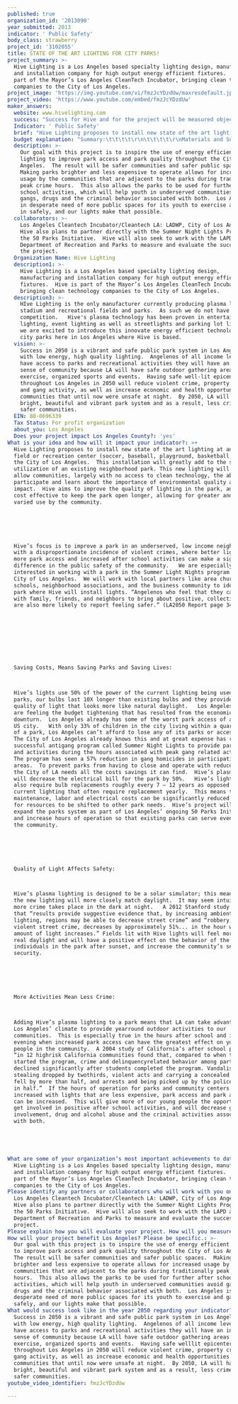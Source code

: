 ```yaml
---
published: true
organization_id: '2013090'
year_submitted: 2013
indicator: ' Public Safety'
body_class: strawberry
project_id: '3102055'
title: STATE OF THE ART LIGHTING FOR CITY PARKS!
project_summary: >-
  Hive Lighting is a Los Angeles based specialty lighting design, manufacturing
  and installation company for high output energy efficient fixtures.  Hive is
  part of the Mayor’s Los Angeles CleanTech Incubator, bringing clean technology
  companies to the City of Los Angeles.
project_image: 'https://img.youtube.com/vi/fmzJcYDzdUw/maxresdefault.jpg'
project_video: 'https://www.youtube.com/embed/fmzJcYDzdUw'
maker_answers:
  website: www.hivelighting.com
  success: "Success for Hive and for the project will be measured objectively.  \r\n\r\n1)\tA reduction of crime during the hours of operation in the park and in the community surrounding the park.\r\n2)\tWorking with City of Los Angeles’ Recreation and Parks department as well as local community associations, schools, churches and businesses to select the park most in need of lighting of this nature.\r\n3)\tCompletion of the installation of Hive’s state of the art, energy efficient lighting in one of Los Angeles’ City Parks and Recreation Centers.\r\n4)\tReduced operating cost for the park. Specifically success is cutting the power consumption of the lighting for the playing fields in half.  The average light being used on a playing field consumes 1,000 Watts.  Hive would install a 450 Watt plasma lamp, cutting power consumption in half, potentially saving the park over 1 Megawatt per light, per year.  On top of that are reduced maintenance costs because bulb replacements will be needed no more than once a decade, instead of every year.\r\n5)\tImproved light quality and increased access for the community during evening hours.   Documented through a survey of people using the park, the surrounding neighborhood and Dept. of Recreation and City parks employees.\r\n\r\nBeyond these initial concrete measurements, overall success for the project will be seen in more lagging indicators.  A reduction of crime in the park overall and in the community the park is adjacent to over time and finally an increased sense of safety and security in the community.\r\n"
  Indicator: ' Public Safety'
  brief: "Hive Lighting proposes to install new state of the art lighting at an existing field or recreation center (soccer, baseball, playground, basketball, etc.) in the City of Los Angeles.  This installation will greatly add to the safety and utilization of an existing neighborhood park. This new lighting will also allow communities, largely with no access to clean technology, the ability to participate and learn about the importance of environmental quality and human impact.  Hive aims to improve the quality of lighting in the park, and make it cost effective to keep the park open longer, allowing for greater and more varied use by the community.  \r\n\r\nHive’s focus is to improve a park in an under-served, low income neighborhood, with a disproportionate incidence of violent crimes, where better lighting, more park access and increased after school activities can make a significant difference in the public safety of the community.   We are especially interested in working with a park in the Summer Light Nights program in the City of Los Angeles.  We will work with local partners like area churches, schools, neighborhood associations, and the business community to identify the park where Hive will install lights. “Angelenos who feel that they can work with family, friends, and neighbors to bring about positive, collective change are also more likely to report feeling safer.” (LA2050 Report page 34)\r\n\r\n\r\nSaving Costs, Means Saving Parks and Saving Lives: \r\nHive’s lights use 50% of the power of the current lighting being used in parks, our bulbs last 10X longer than existing bulbs and they provide a higher quality of light that looks more like natural daylight.   Los Angeles parks are feeling the budget tightening that has resulted from the economic downturn.  Los Angeles already has some of the worst park access of any major US city.   With only 33% of children in the city living within a quarter mile of a park, Los Angeles can’t afford to lose any of its parks or access hours.  The City of Los Angeles already knows this and at great expense has run a very successful anti-gang program called Summer Night Lights to provide park access and activities during the hours associated with peak gang related activities.  The program has seen a 57% reduction in gang homicides in participating areas.  To prevent parks from having to close and operate with reduced hours, the City of LA needs all the costs savings it can find.  Hive’s plasma lights will decrease the electrical bill for the park by 50%.   Hive’s lights will also require bulb replacements roughly every 7 – 12 years as opposed to current lighting that often require replacement yearly.  This means that maintenance, labor and electrical costs can be significantly reduced allowing for resources to be shifted to other park needs.  Hive’s project will help expand the parks system as part of Los Angeles’ ongoing 50 Parks Initiative and increase hours of operation so that existing parks can serve even more of the community.  \r\n\r\nQuality of Light Affects Safety:  \r\nHive’s plasma lighting is designed to be a solar simulator; this means that the new lighting will more closely match daylight.  It may seem intuitive but more crime takes place in the dark at night.   A 2012 Stanford study found that “results provide suggestive evidence that, by increasing ambient lighting, regions may be able to decrease street crime” and “robbery, and violent street crime, decreases by approximately 51%... in the hour where the amount of light increases.” Fields lit with Hive lights will feel more like real daylight and will have a positive effect on the behavior of the individuals in the park after sunset, and increase the community’s sense of security.\r\n\r\nMore Activities Mean Less Crime:  \r\nAdding Hive’s plasma lighting to a park means that LA can take advantage of Los Angeles’ climate to provide year-round outdoor activities to our communities.  This is especially true in the hours after school and in the evening when increased park access can have the greatest effect on young people in the community.  A 2004 study of California’s after school programs “in 12 high-risk California communities found that, compared to when they started the program, crime and delinquency-related behavior among participants declined significantly after students completed the program. Vandalism and stealing dropped by two-thirds, violent acts and carrying a concealed weapon fell by more than half, and arrests and being picked up by the police were cut in half.”  If the hours of operation for parks and community centers can be increased with lights that are less expensive, park access and park activities can be increased.  This will give more of our young people the opportunity to get involved in positive after school activities, and will decrease gang involvement, drug and alcohol abuse and the criminal activities associated with both.  \r\n\r\n"
  budget explanation: "Summary:\t\t\t\t\r\n\t\t\t\t\r\nMaterials and Supplies\t\t\t\t$50,437.50\r\nInstallation Expenses\t\t\t\t$30,050.00\r\nPost-Installation Expenses\t\t        $19,200.00\r\nTotal\t\t\t\t                        $99,687.50\r\n\t\t\t\t\r\nMaterials and Supplies:\r\n\t\t\t\r\nDescription\t                         Unit Price\t Quantity     Total\r\nPlasma stadium lights\t         $1,799.00 \t  25\t\t     $44,975.00\r\nWaterproof light housings\t $218.50 \t          25\t\t       $5,462.50\r\nTotal\t\t\t\t                                                     $50,437.50\r\n\t\t\t\t\r\nInstallation Expenses:\r\n\t\t\t\t\r\nDescription\t                        Unit Price  Quantity/Duration   Total\r\nSite survey and selection\t$5,750.00\t1\t\t            $5,750.00\r\nLighting Design\t                $4,200.00\t1                          $4,200.00\r\nLifts (days)\t                           $550.00        2\t     5\t            $5,500.00\r\nElectricians (hours)\t             $35.00\t4\t   50\t            $7,000.00\r\nPermitting/Ordinance       \t$7,600.00\t1\t\t            $7,600.00\r\nTotal\t\t\t\t                                                          $30,050.00\r\n\t\t\t\t\r\nPost-Installation Expenses:\r\n\t\t\t\t\r\nDescription\t                        Unit Price\tQuantity\t\tTotal\r\nOpening event for park \t$3,800.00\t1\t\t        $3,800.00\r\nCommunity survey\t        $9,500.00\t1\t\t        $9,500.00\r\nStudy completion          \t$2,400.00\t1\t\t        $2,400.00\r\nContingency\t                        $3,500.00\t1\t\t        $3,500.00\r\nTotal\t\t\t\t                                                      $19,200.00"
  description: >-
    Our goal with this project is to inspire the use of energy efficient
    lighting to improve park access and park quality throughout the City of Los
    Angeles.  The result will be safer communities and safer public spaces. 
    Making parks brighter and less expensive to operate allows for increased
    usage by the communities that are adjacent to the parks during traditionally
    peak crime hours.  This also allows the parks to be used for further after
    school activities, which will help youth in underserved communities avoid
    gangs, drugs and the criminal behavior associated with both.  Los Angeles is
    in desperate need of more public spaces for its youth to exercise and gather
    in safely, and our lights make that possible.
  collaborators: >-
    Los Angeles Cleantech Incubator/Cleantech LA: LADWP, City of Los Angeles. 
    Hive also plans to partner directly with the Summer Night Lights Program and
    the 50 Parks Initiative.  Hive will also seek to work with the LAPD and the
    Department of Recreation and Parks to measure and evaluate the success of
    the project.
  Organization Name: Hive Lighting
  description1: >-
    Hive Lighting is a Los Angeles based specialty lighting design,
    manufacturing and installation company for high output energy efficient
    fixtures.  Hive is part of the Mayor’s Los Angeles CleanTech Incubator,
    bringing clean technology companies to the City of Los Angeles.
  description3: >-
    HIve Lighting is the only manufacturer currently producing plasma lights for
    stadium and recreational fields and parks.  As such we do not have direct
    competition.   Hive's plasma technology has been proven in entertainment
    lighting, event lighting as well as streetlights and parking lot lighting so
    we are excited to introduce this innovate energy efficient technology to
    city parks here in Los Angeles where Hive is based.  
  vision: >-
    Success in 2050 is a vibrant and safe public park system in Los Angeles, lit
    with low energy, high quality lighting.  Angelenos of all income levels will
    have access to parks and recreational activities they will have an increased
    sense of community because LA will have safe outdoor gathering areas for
    exercise, organized sports and events.  Having safe well-lit epicenters
    throughout Los Angeles in 2050 will reduce violent crime, property crime,
    and gang activity, as well as increase economic and health opportunities in
    communities that until now were unsafe at night.  By 2050, LA will have a
    bright, beautiful and vibrant park system and as a result, less crime and
    safer communities. 
  EIN: 80-0696339
  Tax Status: For profit organization
  about_you: Los Angeles
  Does your project impact Los Angeles County?: 'yes'
What is your idea and how will it impact your indicator?: >+
  Hive Lighting proposes to install new state of the art lighting at an existing
  field or recreation center (soccer, baseball, playground, basketball, etc.) in
  the City of Los Angeles.  This installation will greatly add to the safety and
  utilization of an existing neighborhood park. This new lighting will also
  allow communities, largely with no access to clean technology, the ability to
  participate and learn about the importance of environmental quality and human
  impact.  Hive aims to improve the quality of lighting in the park, and make it
  cost effective to keep the park open longer, allowing for greater and more
  varied use by the community.  






  Hive’s focus is to improve a park in an underserved, low income neighborhood,
  with a disproportionate incidence of violent crimes, where better lighting,
  more park access and increased after school activities can make a significant
  difference in the public safety of the community.   We are especially
  interested in working with a park in the Summer Light Nights program in the
  City of Los Angeles.  We will work with local partners like area churches,
  schools, neighborhood associations, and the business community to identify the
  park where Hive will install lights. “Angelenos who feel that they can work
  with family, friends, and neighbors to bring about positive, collective change
  are also more likely to report feeling safer.” (LA2050 Report page 34)









  Saving Costs, Means Saving Parks and Saving Lives: 



  Hive’s lights use 50% of the power of the current lighting being used in
  parks, our bulbs last 10X longer than existing bulbs and they provide a higher
  quality of light that looks more like natural daylight.   Los Angeles parks
  are feeling the budget tightening that has resulted from the economic
  downturn.  Los Angeles already has some of the worst park access of any major
  US city.   With only 33% of children in the city living within a quarter mile
  of a park, Los Angeles can’t afford to lose any of its parks or access hours. 
  The City of Los Angeles already knows this and at great expense has run a very
  successful antigang program called Summer Night Lights to provide park access
  and activities during the hours associated with peak gang related activities. 
  The program has seen a 57% reduction in gang homicides in participating
  areas.  To prevent parks from having to close and operate with reduced hours,
  the City of LA needs all the costs savings it can find.  Hive’s plasma lights
  will decrease the electrical bill for the park by 50%.   Hive’s lights will
  also require bulb replacements roughly every 7 — 12 years as opposed to
  current lighting that often require replacement yearly.  This means that
  maintenance, labor and electrical costs can be significantly reduced allowing
  for resources to be shifted to other park needs.  Hive’s project will help
  expand the parks system as part of Los Angeles’ ongoing 50 Parks Initiative
  and increase hours of operation so that existing parks can serve even more of
  the community.  






  Quality of Light Affects Safety:  



  Hive’s plasma lighting is designed to be a solar simulator; this means that
  the new lighting will more closely match daylight.  It may seem intuitive but
  more crime takes place in the dark at night.   A 2012 Stanford study found
  that “results provide suggestive evidence that, by increasing ambient
  lighting, regions may be able to decrease street crime” and “robbery, and
  violent street crime, decreases by approximately 51%... in the hour where the
  amount of light increases.” Fields lit with Hive lights will feel more like
  real daylight and will have a positive effect on the behavior of the
  individuals in the park after sunset, and increase the community’s sense of
  security.






  More Activities Mean Less Crime:  



  Adding Hive’s plasma lighting to a park means that LA can take advantage of
  Los Angeles’ climate to provide yearround outdoor activities to our
  communities.  This is especially true in the hours after school and in the
  evening when increased park access can have the greatest effect on young
  people in the community.  A 2004 study of California’s after school programs
  “in 12 highrisk California communities found that, compared to when they
  started the program, crime and delinquencyrelated behavior among participants
  declined significantly after students completed the program. Vandalism and
  stealing dropped by twothirds, violent acts and carrying a concealed weapon
  fell by more than half, and arrests and being picked up by the police were cut
  in half.”  If the hours of operation for parks and community centers can be
  increased with lights that are less expensive, park access and park activities
  can be increased.  This will give more of our young people the opportunity to
  get involved in positive after school activities, and will decrease gang
  involvement, drug and alcohol abuse and the criminal activities associated
  with both.  





What are some of your organization’s most important achievements to date?: >-
  Hive Lighting is a Los Angeles based specialty lighting design, manufacturing
  and installation company for high output energy efficient fixtures.  Hive is
  part of the Mayor’s Los Angeles CleanTech Incubator, bringing clean technology
  companies to the City of Los Angeles.
Please identify any partners or collaborators who will work with you on this project.: >-
  Los Angeles Cleantech Incubator/Cleantech LA: LADWP, City of Los Angeles. 
  Hive also plans to partner directly with the Summer Night Lights Program and
  the 50 Parks Initiative.  Hive will also seek to work with the LAPD and the
  Department of Recreation and Parks to measure and evaluate the success of the
  project.
Please explain how you will evaluate your project. How will you measure success?: "Success for Hive and for the project will be measured objectively.  \n\n\n\n\n\n1)\tA reduction of crime during the hours of operation in the park and in the community surrounding the park.\n\n\n2)\tWorking with City of Los Angeles’ Recreation and Parks department as well as local community associations, schools, churches and businesses to select the park most in need of lighting of this nature.\n\n\n3)\tCompletion of the installation of Hive’s state of the art, energy efficient lighting in one of Los Angeles’ City Parks and Recreation Centers.\n\n\n4)\tReduced operating cost for the park. Specifically success is cutting the power consumption of the lighting for the playing fields in half.  The average light being used on a playing field consumes 1,000 Watts.  Hive would install a 450 Watt plasma lamp, cutting power consumption in half, potentially saving the park over 1 Megawatt per light, per year.  On top of that are reduced maintenance costs because bulb replacements will be needed no more than once a decade, instead of every year.\n\n\n5)\tImproved light quality and increased access for the community during evening hours.   Documented through a survey of people using the park, the surrounding neighborhood and Dept. of Recreation and City parks employees.\n\n\n\n\n\nBeyond these initial concrete measurements, overall success for the project will be seen in more lagging indicators.  A reduction of crime in the park overall and in the community the park is adjacent to over time and finally an increased sense of safety and security in the community.\n\n\n"
How will your project benefit Los Angeles? Please be specific.: >-
  Our goal with this project is to inspire the use of energy efficient lighting
  to improve park access and park quality throughout the City of Los Angeles. 
  The result will be safer communities and safer public spaces.  Making parks
  brighter and less expensive to operate allows for increased usage by the
  communities that are adjacent to the parks during traditionally peak crime
  hours.  This also allows the parks to be used for further after school
  activities, which will help youth in underserved communities avoid gangs,
  drugs and the criminal behavior associated with both.  Los Angeles is in
  desperate need of more public spaces for its youth to exercise and gather in
  safely, and our lights make that possible.
What would success look like in the year 2050 regarding your indicator?: >-
  Success in 2050 is a vibrant and safe public park system in Los Angeles, lit
  with low energy, high quality lighting.  Angelenos of all income levels will
  have access to parks and recreational activities they will have an increased
  sense of community because LA will have safe outdoor gathering areas for
  exercise, organized sports and events.  Having safe welllit epicenters
  throughout Los Angeles in 2050 will reduce violent crime, property crime, and
  gang activity, as well as increase economic and health opportunities in
  communities that until now were unsafe at night.  By 2050, LA will have a
  bright, beautiful and vibrant park system and as a result, less crime and
  safer communities. 
youtube_video_identifier: fmzJcYDzdUw

---
```

